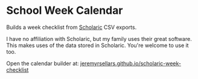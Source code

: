 # School Week Calendar

Builds a week checklist from [Scholaric](https://scholaric.com/) CSV exports.

I have no affiliation with Scholaric, but my family uses their great software.  This makes uses of the data stored in Scholaric.  You're welcome to use it too.

Open the calendar builder at: [jeremyrsellars.github.io/scholaric-week-checklist](https://jeremyrsellars.github.io/scholaric-week-checklist)

